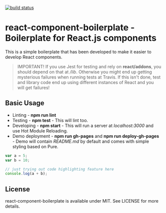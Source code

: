 [![build status](https://secure.travis-ci.org/bebraw/react-component-boilerplate.png)](http://travis-ci.org/bebraw/react-component-boilerplate)
# react-component-boilerplate - Boilerplate for React.js components

This is a simple boilerplate that has been developed to make it easier to develop React components.

> IMPORTANT! If you use Jest for testing and rely on **react/addons**, you should depend on that at */lib*. Otherwise you might end up getting mysterious failures when running tests at Travis. If this isn't done, test and library code end up using different instances of React and you will get failures!

## Basic Usage

* Linting - **npm run lint**
* Testing - **npm test** - This will lint too.
* Developing - **npm start** - This will run a server at *localhost:3000* and use Hot Module Reloading.
* Demo deployment - **npm run gh-pages** and **npm run deploy-gh-pages** - Demo will contain *README.md* by default and comes with simple styling based on Pure.

```js
var a = 5;
var b = 10;

// just trying out code highlighting feature here
console.log(a + b);
```

## License

react-component-boilerplate is available under MIT. See LICENSE for more details.

